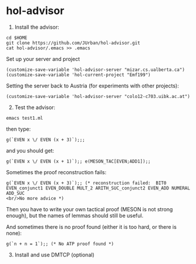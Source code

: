 hol-advisor
===========

1. Install the advisor:

```
cd $HOME
git clone https://github.com/JUrban/hol-advisor.git
cat hol-advisor/.emacs >> .emacs
```

Set up your server and project

```
(customize-save-variable 'hol-advisor-server "mizar.cs.ualberta.ca")
(customize-save-variable 'hol-current-project "Emf199")
```

Setting the server back to Austria (for experiments with other projects):

```
(customize-save-variable 'hol-advisor-server "colo12-c703.uibk.ac.at")
```

2. Test the advisor:

```
emacs test1.ml
```

then type:

```
g(`EVEN x \/ EVEN (x + 3)`);;;
```

and you should get:

```
g(`EVEN x \/ EVEN (x + 1)`);; e(MESON_TAC[EVEN;ADD1]);;
```

Sometimes the proof reconstruction fails:

```
g(`EVEN x \/ EVEN (x + 3)`);; (* reconstruction failed:  BIT0 EVEN_conjunct1 EVEN_DOUBLE MULT_2 ARITH_SUC_conjunct2 EVEN_ADD NUMERAL ADD_SUC
<br/>No more advice *)
```

Then you have to write your own tactical proof (MESON is not strong enough), but the names of lemmas should still be useful.

And sometimes there is no proof found (either it is too hard, or there is none):

```
g(`n + n = 1`);; (* No ATP proof found *)
```

3. Install and use DMTCP (optional)
